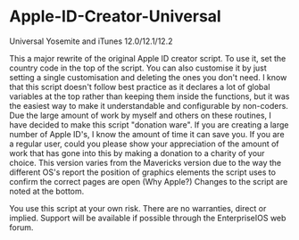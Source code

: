 Apple-ID-Creator-Universal
==========================

Universal Yosemite and iTunes 12.0/12.1/12.2

This a major rewrite of the original Apple ID creator script. To use it, set the country code in the top of the script. You can also customise it by just setting a single customisation and deleting the ones you don't need. 
I know that this script doesn't follow best practice as it declares a lot of global variables at the top rather than keeping them inside the functions, but it was the easiest way to make it understandable and configurable by non-coders.
Due the large amount of work by myself and others on these routines, I have decided to make this script "donation ware". If you are creating a large number of Apple ID's, I know the amount of time it can save you.
If you are a regular user, could you please show your appreciation of the amount of work that has gone into this by making a donation to a charity of your choice.
This version varies from the Mavericks version due to the way the different OS's report the position of graphics elements the script uses to confirm the correct pages are open (Why Apple?)
Changes to the script are noted at the bottom.

You use this script at your own risk. There are no warranties, direct or implied. Support will be available if possible through the EnterpriseIOS web forum.
